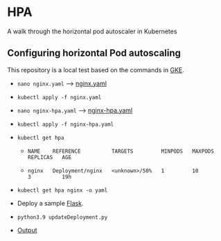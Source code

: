 # HPA
A walk through the horizontal pod autoscaler in Kubernetes

## Configuring horizontal Pod autoscaling

This repository is a local test based on the commands in [GKE](https://cloud.google.com/kubernetes-engine/docs/how-to/horizontal-pod-autoscaling).

* ```nano nginx.yaml``` --> [nginx.yaml](https://raw.githubusercontent.com/SiNa88/HPA/main/nginx.yaml)

* ```kubectl apply -f nginx.yaml``` 

* ```nano nginx-hpa.yaml``` --> [nginx-hpa.yaml](https://raw.githubusercontent.com/SiNa88/HPA/main/nginx-hpa.yaml)

* ```kubectl apply -f nginx-hpa.yaml``` 

* ```kubectl get hpa```

  * ```NAME    REFERENCE          TARGETS         MINPODS   MAXPODS   REPLICAS   AGE```

  * ```nginx   Deployment/nginx   <unknown>/50%   1         10        3          19h```

* ```kubectl get hpa nginx -o yaml```

* Deploy a sample [Flask](https://github.com/SiNa88/flask_k8s).

* ```python3.9 updateDeployment.py```

* [Output](https://github.com/SiNa88/HPA/blob/main/update-deployment.png)
